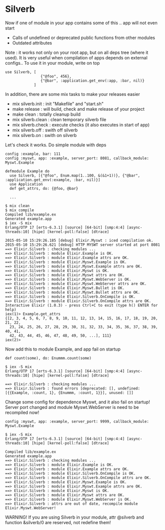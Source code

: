 Silverb
=======

Now if one of module in your app contains some of this .. app will not even start
- Calls of undefined or deprecated public functions from other modules
- Outdated attributes

Note : it works not only on your root app, but on all deps tree (where it used). It is very useful when compilation of apps depends on external configs..
To use it in your module, write on top

```
use Silverb, [
				{"@foo", 456},
				{"@bar", :application.get_env(:app, :bar, nil)}
			 ]
```

In addition, there are some mix tasks to make your releases easier

- mix silverb.init : init "Makefile" and "start.sh"
- make release : will build, check and make release of your project
- make clean : totally cleanup build
- mix silverb.clean : clean temporary silverb file
- mix silverb.check : execute checks (it also executes in start of app)
- mix silverb.off : swith off silverb
- mix silverb.on : swith on silverb

Let's check it works. Do simple module with deps

```
config :example, bar: 111
config :myswt, app: :example, server_port: 8081, callback_module: Myswt.Example
```
```
defmodule Example do
  use Silverb, [{"@foo", Enum.map(1..100, &(&1+1))}, {"@bar", :application.get_env(:example, :bar, nil)}]
  use Application
  def get_attrs, do: {@foo, @bar}

  ...

```
```
$ mix clean
$ mix compile
Compiled lib/example.ex
Generated example.app
$ iex -S mix
Erlang/OTP 17 [erts-6.3.1] [source] [64-bit] [smp:4:4] [async-threads:10] [hipe] [kernel-poll:false] [dtrace]

2015-05-10 15:29:26.185 [debug] Elixir.Myswt : iced compilation ok.
2015-05-10 15:29:26.621 [debug] HTTP MYSWT server started at port 8081
==> Elixir.Silverb : checking modules ...
==> Elixir.Silverb : module Elixir.Example is OK.
==> Elixir.Silverb : module Elixir.Example attrs are OK.
==> Elixir.Silverb : module Elixir.Myswt.Example is OK.
==> Elixir.Silverb : module Elixir.Myswt.Example attrs are OK.
==> Elixir.Silverb : module Elixir.Myswt is OK.
==> Elixir.Silverb : module Elixir.Myswt attrs are OK.
==> Elixir.Silverb : module Elixir.Myswt.WebServer is OK.
==> Elixir.Silverb : module Elixir.Myswt.WebServer attrs are OK.
==> Elixir.Silverb : module Elixir.Myswt.Bullet is OK.
==> Elixir.Silverb : module Elixir.Myswt.Bullet attrs are OK.
==> Elixir.Silverb : module Elixir.Silverb.OnCompile is OK.
==> Elixir.Silverb : module Elixir.Silverb.OnCompile attrs are OK.
Interactive Elixir (1.0.3) - press Ctrl+C to exit (type h() ENTER for help)
iex(1)> Example.get_attrs
{[2, 3, 4, 5, 6, 7, 8, 9, 10, 11, 12, 13, 14, 15, 16, 17, 18, 19, 20, 21, 22,
  23, 24, 25, 26, 27, 28, 29, 30, 31, 32, 33, 34, 35, 36, 37, 38, 39, 40, 41,
  42, 43, 44, 45, 46, 47, 48, 49, 50, ...], 111}
iex(2)>
```

Now add this to module Example, and app fail on startup

```
def count(some), do: Enummm.count(some)
```
```
$ iex -S mix
Erlang/OTP 17 [erts-6.3.1] [source] [64-bit] [smp:4:4] [async-threads:10] [hipe] [kernel-poll:false] [dtrace]

==> Elixir.Silverb : checking modules ...
==> Elixir.Silverb : found errors [deprecated: [], undefined: [{{Example, :count, 1}, {Enummm, :count, 1}}], unused: []]
```

Change some config for dependence Myswt, and it also fail on startup! Server port changed and module Myswt.WebServer is need to be recompiled now!
```
config :myswt, app: :example, server_port: 9999, callback_module: Myswt.Example
```
```
$ iex -S mix
Erlang/OTP 17 [erts-6.3.1] [source] [64-bit] [smp:4:4] [async-threads:10] [hipe] [kernel-poll:false] [dtrace]

Compiled lib/example.ex
Generated example.app
==> Elixir.Silverb : checking modules ...
==> Elixir.Silverb : module Elixir.Example is OK.
==> Elixir.Silverb : module Elixir.Example attrs are OK.
==> Elixir.Silverb : module Elixir.Silverb.OnCompile is OK.
==> Elixir.Silverb : module Elixir.Silverb.OnCompile attrs are OK.
==> Elixir.Silverb : module Elixir.Myswt.Example is OK.
==> Elixir.Silverb : module Elixir.Myswt.Example attrs are OK.
==> Elixir.Silverb : module Elixir.Myswt is OK.
==> Elixir.Silverb : module Elixir.Myswt attrs are OK.
==> Elixir.Silverb : module Elixir.Myswt.WebServer is OK.
==> Elixir.Silverb : attrs are out of date, recompile module Elixir.Myswt.WebServer!
```

WARNING! If you are using Silverb in your module, attr @silverb and function &silverb/0 are reserved, not redefine them!
